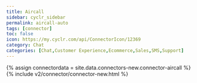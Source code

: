 ```yaml
---
title: Aircall
sidebar: cyclr_sidebar
permalink: aircall-auto
tags: [connector]
toc: false
icon: https://my.cyclr.com/api/ConnectorIcon/12369
category: Chat
categories: [Chat,Customer Experience,Ecommerce,Sales,SMS,Support]
---
```

{% assign connectordata = site.data.connectors-new.connector-aircall %}
{% include v2/connector/connector-new.html %}	